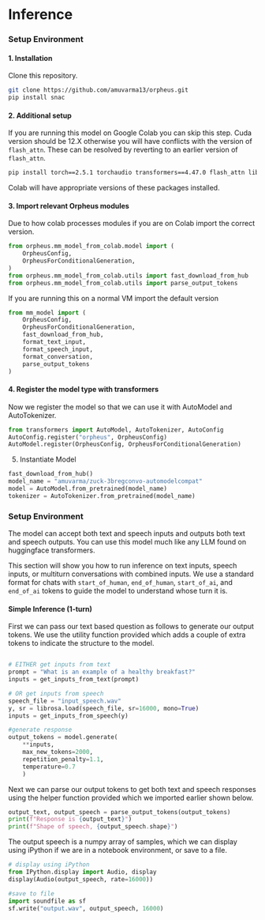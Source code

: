 # Inference

### Setup Environment

#### 1. Installation
Clone this repository.
```bash
git clone https://github.com/amuvarma13/orpheus.git
pip install snac
```


#### 2. Additional setup
If you are running this model on Google Colab you can skip this step. Cuda version should be 12.X otherwise you will have conflicts with the version of `flash_attn`. These can be resolved by reverting to an earlier version of `flash_attn`. 
```bash
pip install torch==2.5.1 torchaudio transformers==4.47.0 flash_attn librosa soundfile
```

Colab will have appropriate versions of these packages installed.


#### 3. Import relevant Orpheus modules

Due to how colab processes modules if you are on Colab import the  correct version.
```python
from orpheus.mm_model_from_colab.model import (
    OrpheusConfig,
    OrpheusForConditionalGeneration,
)
from orpheus.mm_model_from_colab.utils import fast_download_from_hub
from orpheus.mm_model_from_colab.utils import parse_output_tokens
```
If you are running this on a normal VM import the default version
```python
from mm_model import (
    OrpheusConfig,
    OrpheusForConditionalGeneration,
    fast_download_from_hub, 
    format_text_input,
    format_speech_input,
    format_conversation,
    parse_output_tokens
)
```


#### 4. Register the model type with transformers

Now we register the model so that we can use it with AutoModel and AutoTokenizer.

```python
from transformers import AutoModel, AutoTokenizer, AutoConfig
AutoConfig.register("orpheus", OrpheusConfig)
AutoModel.register(OrpheusConfig, OrpheusForConditionalGeneration)
```

5. Instantiate Model
```python
fast_download_from_hub() 
model_name = "amuvarma/zuck-3bregconvo-automodelcompat"
model = AutoModel.from_pretrained(model_name)
tokenizer = AutoTokenizer.from_pretrained(model_name)
```

### Setup Environment

The model can accept both text and speech inputs and outputs both text and speech outputs. You can use this model much like any LLM found on huggingface transformers.

This section will show you how to run inference on text inputs, speech inputs, or multiturn conversations with combined inputs. We use a standard format for chats with ```start_of_human```, ```end_of_human```, ```start_of_ai```, and ```end_of_ai``` tokens to guide the model to understand whose turn it is.

#### Simple Inference (1-turn)

First we can pass our text based question as follows to generate our output tokens. We use the utility function provided which adds a couple of extra tokens to indicate the structure to the model.

```python

# EITHER get inputs from text
prompt = "What is an example of a healthy breakfast?"
inputs = get_inputs_from_text(prompt)

# OR get inputs from speech
speech_file = "input_speech.wav"
y, sr = librosa.load(speech_file, sr=16000, mono=True)
inputs = get_inputs_from_speech(y)

#generate response
output_tokens = model.generate(
    **inputs, 
    max_new_tokens=2000, 
    repetition_penalty=1.1, 
    temperature=0.7
    )
```


Next we can parse our output tokens to get both text and speech responses using the helper function provided which we imported earlier shown below.

```python
output_text, output_speech = parse_output_tokens(output_tokens)
print(f"Response is {output_text}")
print(f"Shape of speech, {output_speech.shape}")
```

The output speech is a numpy array of samples, which we can display using iPython if we are in a notebook environment, or save to a file.

``` python
# display using iPython
from IPython.display import Audio, display
display(Audio(output_speech, rate=16000))

#save to file
import soundfile as sf
sf.write("output.wav", output_speech, 16000)
```
